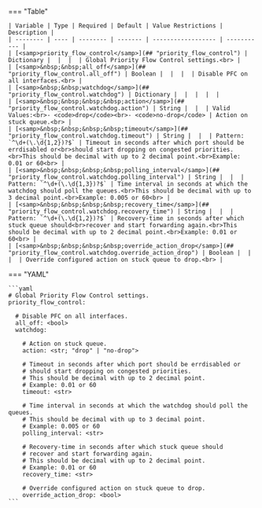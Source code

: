<!--
  ~ Copyright (c) 2025 Arista Networks, Inc.
  ~ Use of this source code is governed by the Apache License 2.0
  ~ that can be found in the LICENSE file.
  -->
=== "Table"

    | Variable | Type | Required | Default | Value Restrictions | Description |
    | -------- | ---- | -------- | ------- | ------------------ | ----------- |
    | [<samp>priority_flow_control</samp>](## "priority_flow_control") | Dictionary |  |  |  | Global Priority Flow Control settings.<br> |
    | [<samp>&nbsp;&nbsp;all_off</samp>](## "priority_flow_control.all_off") | Boolean |  |  |  | Disable PFC on all interfaces.<br> |
    | [<samp>&nbsp;&nbsp;watchdog</samp>](## "priority_flow_control.watchdog") | Dictionary |  |  |  |  |
    | [<samp>&nbsp;&nbsp;&nbsp;&nbsp;action</samp>](## "priority_flow_control.watchdog.action") | String |  |  | Valid Values:<br>- <code>drop</code><br>- <code>no-drop</code> | Action on stuck queue.<br> |
    | [<samp>&nbsp;&nbsp;&nbsp;&nbsp;timeout</samp>](## "priority_flow_control.watchdog.timeout") | String |  |  | Pattern: `^\d+(\.\d{1,2})?$` | Timeout in seconds after which port should be errdisabled or<br>should start dropping on congested priorities.<br>This should be decimal with up to 2 decimal point.<br>Example: 0.01 or 60<br> |
    | [<samp>&nbsp;&nbsp;&nbsp;&nbsp;polling_interval</samp>](## "priority_flow_control.watchdog.polling_interval") | String |  |  | Pattern: `^\d+(\.\d{1,3})?$` | Time interval in seconds at which the watchdog should poll the queues.<br>This should be decimal with up to 3 decimal point.<br>Example: 0.005 or 60<br> |
    | [<samp>&nbsp;&nbsp;&nbsp;&nbsp;recovery_time</samp>](## "priority_flow_control.watchdog.recovery_time") | String |  |  | Pattern: `^\d+(\.\d{1,2})?$` | Recovery-time in seconds after which stuck queue should<br>recover and start forwarding again.<br>This should be decimal with up to 2 decimal point.<br>Example: 0.01 or 60<br> |
    | [<samp>&nbsp;&nbsp;&nbsp;&nbsp;override_action_drop</samp>](## "priority_flow_control.watchdog.override_action_drop") | Boolean |  |  |  | Override configured action on stuck queue to drop.<br> |

=== "YAML"

    ```yaml
    # Global Priority Flow Control settings.
    priority_flow_control:

      # Disable PFC on all interfaces.
      all_off: <bool>
      watchdog:

        # Action on stuck queue.
        action: <str; "drop" | "no-drop">

        # Timeout in seconds after which port should be errdisabled or
        # should start dropping on congested priorities.
        # This should be decimal with up to 2 decimal point.
        # Example: 0.01 or 60
        timeout: <str>

        # Time interval in seconds at which the watchdog should poll the queues.
        # This should be decimal with up to 3 decimal point.
        # Example: 0.005 or 60
        polling_interval: <str>

        # Recovery-time in seconds after which stuck queue should
        # recover and start forwarding again.
        # This should be decimal with up to 2 decimal point.
        # Example: 0.01 or 60
        recovery_time: <str>

        # Override configured action on stuck queue to drop.
        override_action_drop: <bool>
    ```
